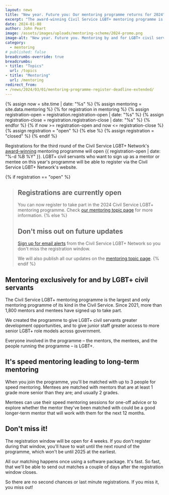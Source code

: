 ```yaml
---
layout: news
title: "New year. Future you: Our mentoring programme returns for 2024"
excerpt: "The award-winning Civil Service LGBT+ mentoring programme is back! Registrations open 1 March 2024."
date: 2024-01-08
author: John Peart
image: /assets/images/uploads/mentoring-scheme/2024-promo.png
image-alt: "New year. Future you. Mentoring by and for LGBT+ civil servants."
category:
  - mentoring
# published: false
breadcrumbs-override: true
breadcrumbs:
- title: "Topics"
  url: /topics
- title: "Mentoring"
  url: /mentoring
redirect_from:
- /news/2024/03/01/mentoring-programme-register-deadline-extended/
---
```

{% assign now = site.time | date: "%s" %}
{% assign mentoring = site.data.mentoring %}
{% for registration in mentoring %}
  {% assign registration-open = registration.registration-open | date: "%s" %}
  {% assign registration-close = registration.registration-close | date: "%s" %}
{% endfor %}
{% if now >= registration-open and now <= registration-close %}
  {% assign registration = "open" %}
{% else %}
  {% assign registration = "closed" %}
{% endif %}

Registrations for the third round of the Civil Service LGBT+ Network's [award-winning](/news/2021/12/16/weve-won-a-civil-service-award) mentoring programme will open {{ registration-open | date: "%-d %B %Y" }}. LGBT+ civil servants who want to sign up as a mentor or mentee on this year's programme will be able to register via the Civil Service LGBT+ Network's website.

{% if registration == "open" %}
> ## Registrations are currently open
>
> You can now register to take part in the 2024 Civil Service LGBT+ mentoring programme. Check [our mentoring topic page](/mentoring) for more information.
{% else %}
> ## Don't miss out on future updates
>
> [Sign up for email alerts](/email-alerts/) from the Civil Service LGBT+ Network so you don't miss the registration window.
>
> We will also publish all our updates on the [mentoring topic page](/mentoring).
{% endif %}

## Mentoring exclusively for and by LGBT+ civil servants

The Civil Service LGBT+ mentoring programme is the largest and only mentoring programme of its kind in the Civil Service. Since 2021, more than 1,800 mentors and mentees have signed up to take part.

We created the programme to give LGBT+ civil servants greater development opportunities, and to give junior staff greater access to more senior LGBT+ role models across government.

Everyone involved in the programme – the mentors, the mentees, and the people running the programme – is LGBT+.

## It's speed mentoring leading to long-term mentoring

When you join the programme, you'll be matched with up to 3 people for speed mentoring. Mentees are matched with mentors that are at least 1 grade more senior than they are; and usually 2 grades.

Mentees can use their speed mentoring sessions for one-off advice or to explore whether the mentor they've been matched with could be a good longer-term mentor that will work with them for the next 12 months.

## Don't miss it!

The registration window will be open for 4 weeks. If you don't register during that window, you'll have to wait until the next round of the programme, which won't be until 2025 at the earliest.

All our matching happens once using a software package. It's fast. So fast, that we'll be able to send out matches a couple of days after the registration window closes.

So there are no second chances or last minute registrations. If you miss it, you miss out!
